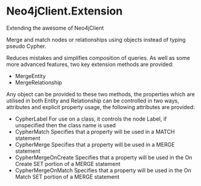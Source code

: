 Neo4jClient.Extension
=====================

Extending the awesome of Neo4jClient

Merge and match nodes or relationships using objects instead of typing pseudo Cypher.

Reduces mistakes and simplifies composition of queries. As well as some more advanced features, two key extension methods are provided:

* MergeEntity
* MergeRelationship

Any object can be provided to these two methods, the properties which are utilised in both Entity and Relationship can be controlled in two ways, attributes and explicit property usage, the following attributes are provided:

* CypherLabel For use on a class, it controls the node Label, if unspecified then the class name is used
* CypherMatch Specifies that a property will be used in a MATCH statement
* CypherMerge Specifies that a property will be used in a MERGE statement
* CypherMergeOnCreate Specifies that a property will be used in the On Create SET portion of a MERGE statement
* CypherMergeOnMatch Specifies that a property will be used in the On Match SET portion of a MERGE statement
